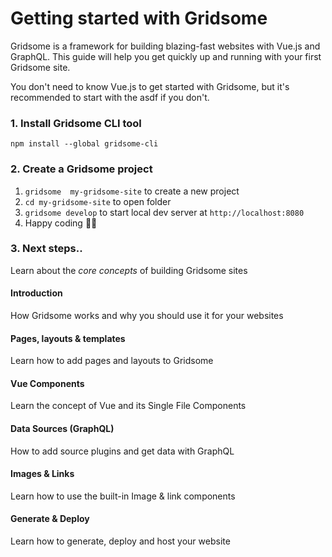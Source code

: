 # Getting started with Gridsome
Gridsome is a framework for building blazing-fast websites with Vue.js and GraphQL. This guide will help you get quickly up and running with your first Gridsome site.

You don't need to know Vue.js to get started with Gridsome, but it's  recommended to start with the <g-link to="/tutorial">asdf</g-link> if you don't.


### 1. Install Gridsome CLI tool
`npm install --global gridsome-cli`

### 2. Create a Gridsome project
1. `gridsome  my-gridsome-site` to create a new project </li>
2. `cd my-gridsome-site` to open folder
3. `gridsome develop` to start local dev server at `http://localhost:8080`
4. Happy coding 🎉🙌


### 3. Next steps..
Learn about the *core concepts* of building Gridsome sites

<div class="grid-cols container--push grid-cols--2 grid-cols--gap-small">

  <g-link>
    <Card> 
      <h4>Introduction</h4>
      <p>How Gridsome works and why you should use it for your websites</p>
    </Card>
  </g-link>
  
  <g-link>
    <Card> 
      <h4>Pages, layouts & templates</h4>
      <p>Learn how to add pages and layouts to Gridsome</p>
    </Card>
  </g-link>
  
  <g-link>
    <Card>  
      <h4>Vue Components</h4>
      <p>Learn the concept of Vue and its Single File Components</p>
    </Card>
  </g-link>

  <g-link>  
    <Card> 
      <h4>Data Sources (GraphQL)</h4>
      <p>How to add source plugins and get data with GraphQL</p>
    </Card>
  </g-link>

  <g-link>  
    <Card>  
      <h4>Images & Links</h4>
      <p>Learn how to use the built-in Image & link components</p>
    </Card>
  </g-link>
  
  <g-link>  
    <Card>  
      <h4>Generate & Deploy</h4>
      <p>Learn how to generate, deploy and host your website</p>
    </Card>
  </g-link>
</div>